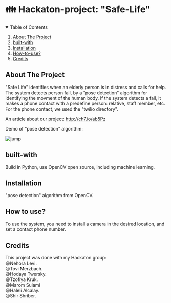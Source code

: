 # :family: Hackaton-project: "Safe-Life"

<!-- TABLE OF CONTENTS -->
<details open="open">
  <summary>Table of Contents</summary>
  <ol>
    <li><a href="#about-the-project">About The Project</a></li>
    <li><a href="#built-with">built-with</a></li>
    <li><a href="#installation">Installation</a></li>
    <li><a href="#how-to-use">How-to-use?</a></li>
     <li><a href="#credits">Credits</a></li>
  </ol>
</details>

## About The Project
"Safe Life" identifies when an elderly person is in distress and calls for help.
The system detects person fall, by a "pose detection" algorithm for identifying the movment of the human body.
If the system detects a fall, it makes a phone contact with a predefine person: relative, staff member, etc.
For the phone contact,  we used the "twilio directory".

An article about our project:
http://ch7.io/ab5Pz

Demo of "pose detection" algorithm:

![jump](https://user-images.githubusercontent.com/85216945/126080805-601c1d76-bb1e-4f1a-bb1f-8adb0c73db07.gif)

## built-with
Build in Python, use OpenCV open source, including machine learning.

## Installation
"pose detection" algorithm from OpenCV.

## How to use?
To use the system, you need to install a camera in the desired location, 
and set a contact phone number.

## Credits

This project was done with my Hackaton group:<br>
:smiley:Nehora Levi.<br>
:smiley:Tovi Merzbach.<br>
:smiley:Hodaya Twersky.<br>
:smiley:Tzofiya Kruk.<br>
:smiley:Marom Sulami<br>
:smiley:Haleli Alcalay.<br>
:smiley:Shir Shriber.<br>






